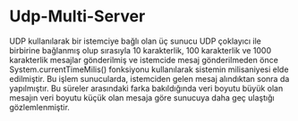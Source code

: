 # Udp-Multi-Server
UDP kullanılarak bir istemciye bağlı olan üç sunucu UDP çoklayıcı ile birbirine bağlanmış olup sırasıyla 10 karakterlik, 100 karakterlik ve 1000 karakterlik mesajlar gönderilmiş ve istemcide mesaj gönderilmeden önce System.currentTimeMilis() fonksiyonu kullanılarak sistemin milisaniyesi elde edilmiştir. Bu işlem sunucularda, istemciden gelen mesaj alındıktan sonra da yapılmıştır. Bu süreler arasındaki farka bakıldığında veri boyutu büyük olan mesajın veri boyutu küçük olan mesaja göre sunucuya daha geç ulaştığı gözlemlenmiştir.
